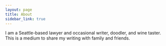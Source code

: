 ```yaml
---
layout: page
title: About
sidebar_link: true
---
```


<p class="message">
  I am a Seattle-based lawyer and occasional writer, doodler, and wine taster.  This is a medium to share my writing with family and friends.
</p>

<!---To make pages show up in the sidebar, add `sidebar_link: true` to the front matter.--->
